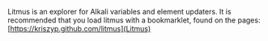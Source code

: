 Litmus is an explorer for Alkali variables and element updaters. It is recommended that you load litmus with a bookmarklet, found on the pages:
[https://kriszyp.github.com/litmus](Litmus)